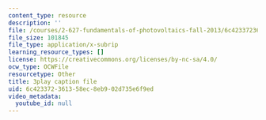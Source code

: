 ```yaml
---
content_type: resource
description: ''
file: /courses/2-627-fundamentals-of-photovoltaics-fall-2013/6c423372361358ec8eb902d735e6f9ed_hewgCK5oZAo.srt
file_size: 101845
file_type: application/x-subrip
learning_resource_types: []
license: https://creativecommons.org/licenses/by-nc-sa/4.0/
ocw_type: OCWFile
resourcetype: Other
title: 3play caption file
uid: 6c423372-3613-58ec-8eb9-02d735e6f9ed
video_metadata:
  youtube_id: null
---
```

